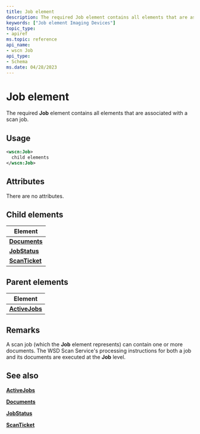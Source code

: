 ```yaml
---
title: Job element
description: The required Job element contains all elements that are associated with a scan job.
keywords: ["Job element Imaging Devices"]
topic_type:
- apiref
ms.topic: reference
api_name:
- wscn Job
api_type:
- Schema
ms.date: 04/28/2023
---
```


# Job element

The required **Job** element contains all elements that are associated with a scan job.

## Usage

```xml
<wscn:Job>
  child elements
</wscn:Job>
```

## Attributes

There are no attributes.

## Child elements

| Element |
|--|
| [**Documents**](documents.md) |
| [**JobStatus**](jobstatus.md) |
| [**ScanTicket**](scanticket.md) |

## Parent elements

| Element |
|--|
| [**ActiveJobs**](activejobs.md) |

## Remarks

A scan job (which the **Job** element represents) can contain one or more documents. The WSD Scan Service's processing instructions for both a job and its documents are executed at the **Job** level.

## See also

[**ActiveJobs**](activejobs.md)

[**Documents**](documents.md)

[**JobStatus**](jobstatus.md)

[**ScanTicket**](scanticket.md)
